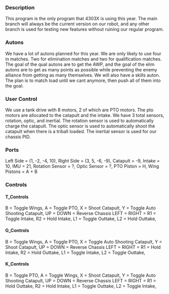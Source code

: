 ### Description
This program is the only program that 4303X is using this year. The main branch will always be the current version on our robot, and any other branch is used for testing new features without ruining our regular program.

### Autons
We have a lot of autons planned for this year. We are only likely to use four in matches. Two for elimination matches and two for qualification matches. The goal of the qual autons are to get the AWP, and the goal of the elim autons are to get as many points as possible while preventing the enemy alliance from getting as many themselves. We will also have a skills auton. The plan is to match load until we cant anymore, then push all of them into the goal. 

### User Control
We use a tank drive with 8 motors, 2 of which are PTO motors. The pto motors are allocated to the catapult and the intake. We have 3 total sensors, rotation, optic, and inertial. The rotation sensor is used to automatically charge the catapult. The optic sensor is used to automatically shoot the catapult when there is a triball loaded. The inertial sensor is used for our chassis PID.

### Ports
Left Side = (1, -2, -4, 10),
Right Side = (3, 5, -6, -9),
Catapult = -9,
Intake = 10,
IMU = 21,
Rotation Sensor = ?,
Optic Sensor = ?,
PTO Piston = H,
Wing Pistons = A + B

### Controls

#### T_Controls
B = Toggle Wings,
A = Toggle PTO,
X = Shoot Catapult,
Y = Toggle Auto Shooting Catapult,
UP = 
DOWN = Reverse Chassis
LEFT = 
RIGHT = 
R1 = Toggle Intake,
R2 = Hold Intake,
L1 = Toggle Outtake,
L2 = Hold Outtake,

#### G_Controls
B = Toggle Wings,
A = Toggle PTO,
X = Toggle Auto Shooting Catapult,
Y = Shoot Catapult,
UP = 
DOWN = Reverse Chassis
LEFT = 
RIGHT = 
R1 = Hold Intake,
R2 = Hold Outtake,
L1 = Toggle Intake,
L2 = Toggle Outtake,

#### K_Controls
B = Toggle PTO,
A = Toggle Wings,
X = Shoot Catapult,
Y = Toggle Auto Shooting Catapult,
UP = 
DOWN = Reverse Chassis
LEFT = 
RIGHT = 
R1 = Hold Outtake,
R2 = Hold Intake,
L1 = Toggle Outtake,
L2 = Toggle Intake,